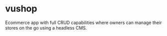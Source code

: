 # vushop
 Ecommerce app with full CRUD capabilities where owners can manage their stores on the go using a headless CMS.

